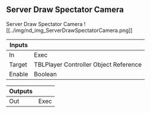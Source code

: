 ## Server Draw Spectator Camera
Server Draw Spectator Camera
![[../img/nd_img_ServerDrawSpectatorCamera.png]]

|Inputs||
|--|--|
| In | Exec |
| Target | TBLPlayer Controller Object Reference |
| Enable | Boolean |

|Outputs||
|--|--|
| Out | Exec |
